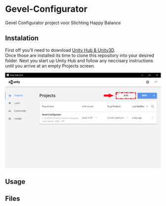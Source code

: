 # Gevel-Configurator
Gevel Configurator project voor Stichting Happy Balance

## Instalation
First off you'll need to download [Unity Hub & Unity3D](https://unity3d.com/get-unity/download).  
Once those are installed its time to clone this repository into your desired folder. 
Next you start up Unity Hub and follow any neccisary instructions until you arrive at an empty Projects screen.

![UnityHub2.png](RepoInfo/UnityHub2.png)

## Usage



## Files





